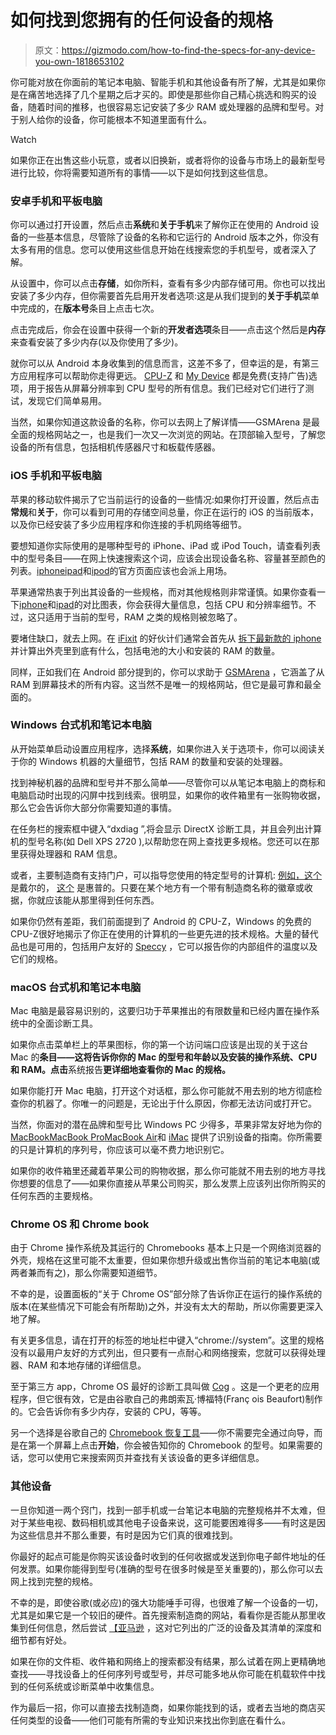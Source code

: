 # 如何找到您拥有的任何设备的规格

> 原文：<https://gizmodo.com/how-to-find-the-specs-for-any-device-you-own-1818653102>

你可能对放在你面前的笔记本电脑、智能手机和其他设备有所了解，尤其是如果你是在痛苦地选择了几个星期之后才买的。即使是那些你自己精心挑选和购买的设备，随着时间的推移，也很容易忘记安装了多少 RAM 或处理器的品牌和型号。对于别人给你的设备，你可能根本不知道里面有什么。

Watch

如果你正在出售这些小玩意，或者以旧换新，或者将你的设备与市场上的最新型号进行比较，你将需要知道所有的事情——以下是如何找到这些信息。

### **安卓手机和平板电脑**

你可以通过打开设置，然后点击**系统**和**关于手机**来了解你正在使用的 Android 设备的一些基本信息，尽管除了设备的名称和它运行的 Android 版本之外，你没有太多有用的信息。您可以使用这些信息开始在线搜索您的手机型号，或者深入了解。

从设置中，你可以点击**存储**，如你所料，查看有多少内部存储可用。你也可以找出安装了多少内存，但你需要首先启用开发者选项:这是从我们提到的**关于手机**菜单中完成的，在**版本号**条目上点击七次。

点击完成后，你会在设置中获得一个新的**开发者选项**条目——点击这个然后是**内存**来查看安装了多少内存(以及你使用了多少)。

就你可以从 Android 本身收集到的信息而言，这差不多了，但幸运的是，有第三方应用程序可以帮助你走得更远。 [CPU-Z](https://play.google.com/store/apps/details?id=com.cpuid.cpu_z) 和 [My Device](https://play.google.com/store/apps/details?id=com.anu.main.myandroid) 都是免费(支持广告)选项，用于报告从屏幕分辨率到 CPU 型号的所有信息。我们已经对它们进行了测试，发现它们简单易用。

当然，如果你知道这款设备的名称，你可以去网上了解详情——GSMArena 是最全面的规格网站之一，也是我们一次又一次浏览的网站。在顶部输入型号，了解您设备的所有信息，包括相机传感器尺寸和板载传感器。

### **iOS 手机和平板电脑**

苹果的移动软件揭示了它当前运行的设备的一些情况:如果你打开设置，然后点击**常规**和**关于**，你可以看到可用的存储空间总量，你正在运行的 iOS 的当前版本，以及你已经安装了多少应用程序和你连接的手机网络等细节。

要想知道你实际使用的是哪种型号的 iPhone、iPad 或 iPod Touch，请查看列表中的型号条目——在网上快速搜索这个词，应该会出现设备名称、容量甚至颜色的列表。[iphone](https://support.apple.com/en-us/ht201296)[ipad](https://support.apple.com/en-us/ht201471)和[ipod](https://support.apple.com/en-us/HT204217)的官方页面应该也会派上用场。

苹果通常热衷于列出其设备的一些规格，而对其他规格则非常谨慎。如果你查看一下[iphone](https://www.apple.com/iphone/compare/)和[ipad](https://www.apple.com/ipad/compare/)的对比图表，你会获得大量信息，包括 CPU 和分辨率细节。不过，这只适用于当前的型号，RAM 之类的规格则被忽略了。

要堵住缺口，就去上网。在 [iFixit](https://www.ifixit.com/) 的好伙计们通常会首先从 [拆下最新款的 iphone](https://www.ifixit.com/Teardown/iPhone+8+Teardown/97481)并计算出外壳里到底有什么，包括电池的大小和安装的 RAM 的数量。

同样，正如我们在 Android 部分提到的，你可以求助于 [GSMArena](http://www.gsmarena.com/) ，它涵盖了从 RAM 到屏幕技术的所有内容。这当然不是唯一的规格网站，但它是最可靠和最全面的。

### **Windows 台式机和笔记本电脑**

从开始菜单启动设置应用程序，选择**系统**，如果你进入关于选项卡，你可以阅读关于你的 Windows 机器的大量细节，包括 RAM 的数量和安装的处理器。

找到神秘机器的品牌和型号并不那么简单——尽管你可以从笔记本电脑上的商标和电脑启动时出现的闪屏中找到线索。很明显，如果你的收件箱里有一张购物收据，那么它会告诉你大部分你需要知道的事情。

在任务栏的搜索框中键入“dxdiag ”,将会显示 DirectX 诊断工具，并且会列出计算机的型号名称(如 Dell XPS 2720 ),以帮助您在网上查找更多规格。您还可以在那里获得处理器和 RAM 信息。

或者，主要制造商有支持门户，可以指导您使用的特定型号的计算机: [例如，这个](https://www.dell.com/support/article/us/en/19/sln298441/how-to-find-the-product-model-of-your-dell-computer?lang=en) 是戴尔的， [这个](https://support.hp.com/us-en/document/bph07555) 是惠普的。只要在某个地方有一个带有制造商名称的徽章或收据，你就应该能从那里得到任何东西。

如果你仍然有差距，我们前面提到了 Android 的 CPU-Z，Windows 的免费的 CPU-Z很好地揭示了你正在使用的计算机的一些更先进的技术规格。大量的替代品也是可用的，包括用户友好的 [Speccy](https://www.piriform.com/speccy) ，它可以报告你的内部组件的温度以及它们的规格。

### **macOS 台式机和笔记本电脑**

Mac 电脑是最容易识别的，这要归功于苹果推出的有限数量和已经内置在操作系统中的全面诊断工具。

如果你点击菜单栏上的苹果图标，你的第一个访问端口应该是出现的关于这台 Mac 的**条目——这将告诉你你的 Mac 的型号和年龄以及安装的操作系统、CPU 和 RAM。点击**系统报告**更详细地查看你的 Mac 的规格。**

如果你能打开 Mac 电脑，打开这个对话框，那么你可能就不用去别的地方彻底检查你的机器了。你唯一的问题是，无论出于什么原因，你都无法访问或打开它。

当然，你面对的潜在品牌和型号比 Windows PC 少得多，苹果非常友好地为你的[MacBook](https://support.apple.com/en-us/HT201608)[MacBook Pro](https://support.apple.com/en-us/HT201300)[MacBook Air](https://support.apple.com/en-us/HT201862)和 [iMac](https://support.apple.com/en-us/HT201634) 提供了识别设备的指南。你所需要的只是计算机的序列号，你应该可以毫不费力地识别它。

如果你的收件箱里还藏着苹果公司的购物收据，那么你可能就不用去别的地方寻找你想要的信息了——如果你直接从苹果公司购买，那么发票上应该列出你所购买的任何东西的主要规格。

### **Chrome OS 和 Chrome book**

由于 Chrome 操作系统及其运行的 Chromebooks 基本上只是一个网络浏览器的外壳，规格在这里可能不太重要，但如果你想升级或出售你当前的笔记本电脑(或两者兼而有之)，那么你需要知道细节。

不幸的是，设置面板的“关于 Chrome OS”部分除了告诉你正在运行的操作系统的版本(在某些情况下可能会有所帮助)之外，并没有太大的帮助，所以你需要更深入地了解。

有关更多信息，请在打开的标签的地址栏中键入“chrome://system”。这里的规格没有以最用户友好的方式列出，但只要有一点耐心和网络搜索，您就可以获得处理器、RAM 和本地存储的详细信息。

至于第三方 app，Chrome OS 最好的诊断工具叫做 [Cog](https://chrome.google.com/webstore/detail/cog-system-info-viewer/difcjdggkffcfgcfconafogflmmaadco) 。这是一个更老的应用程序，但它很有效，它是由谷歌自己的弗朗索瓦·博福特(Franç ois Beaufort)制作的。它会告诉你有多少内存，安装的 CPU，等等。

另一个选择是谷歌自己的 [Chromebook 恢复工具](https://chrome.google.com/webstore/detail/chromebook-recovery-utili/jndclpdbaamdhonoechobihbbiimdgai)——你不需要完全通过向导，而是在第一个屏幕上点击**开始**，你会被告知你的 Chromebook 的型号。如果需要的话，您可以使用它来搜索网页并查找有关该设备的更多详细信息。

### **其他设备**

一旦你知道一两个窍门，找到一部手机或一台笔记本电脑的完整规格并不太难，但对于某些电视、数码相机或其他电子设备来说，这可能要困难得多——有时这是因为这些信息并不那么重要，有时是因为它们真的很难找到。

你最好的起点可能是你购买该设备时收到的任何收据或发送到你电子邮件地址的任何发票。如果你能得到型号(准确的型号在很多时候是至关重要的)，那么你可以去网上找到完整的规格。

不幸的是，即使谷歌(或必应)的强大功能唾手可得，也很难了解一个设备的一切，尤其是如果它是一个较旧的硬件。首先搜索制造商的网站，看看你是否能从那里收集到任何信息，然后尝试 [【亚马逊](https://www.amazon.com/?asc_campaign=InlineText&asc_refurl=https://gizmodo.com/how-to-find-the-specs-for-any-device-you-own-1818653102&asc_source=&tag=kinjagizmodolink-20) ，这对它列出的广泛的设备及其清单的深度和细节都有好处。

如果在你的文件柜、收件箱和网络上的搜索都没有结果，那么试着在网上更精确地查找——寻找设备上的任何序列号或型号，并尽可能多地从你可能在机载软件中找到的任何系统或诊断菜单中收集信息。

作为最后一招，你可以直接去找制造商，如果你能找到的话，或者去当地的商店买任何类型的设备——他们可能有所需的专业知识来找出你到底在看什么。